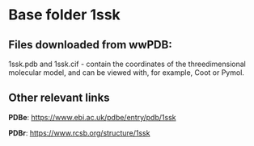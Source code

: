 # Base folder 1ssk

## Files downloaded from wwPDB:

1ssk.pdb and 1ssk.cif - contain the coordinates of the threedimensional molecular model, and can be viewed with, for example, Coot or Pymol.


## Other relevant links 
**PDBe**:  https://www.ebi.ac.uk/pdbe/entry/pdb/1ssk
 
**PDBr**: https://www.rcsb.org/structure/1ssk 
